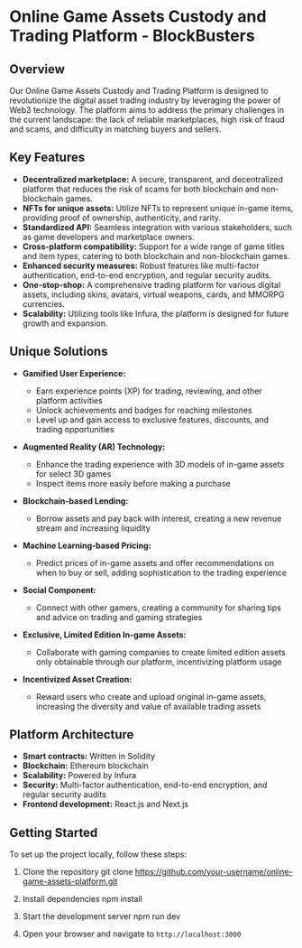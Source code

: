 # Online Game Assets Custody and Trading Platform - BlockBusters

## Overview

Our Online Game Assets Custody and Trading Platform is designed to revolutionize the digital asset trading industry by leveraging the power of Web3 technology. The platform aims to address the primary challenges in the current landscape: the lack of reliable marketplaces, high risk of fraud and scams, and difficulty in matching buyers and sellers.

## Key Features

- **Decentralized marketplace:** A secure, transparent, and decentralized platform that reduces the risk of scams for both blockchain and non-blockchain games.
- **NFTs for unique assets:** Utilize NFTs to represent unique in-game items, providing proof of ownership, authenticity, and rarity.
- **Standardized API:** Seamless integration with various stakeholders, such as game developers and marketplace owners.
- **Cross-platform compatibility:** Support for a wide range of game titles and item types, catering to both blockchain and non-blockchain games.
- **Enhanced security measures:** Robust features like multi-factor authentication, end-to-end encryption, and regular security audits.
- **One-stop-shop:** A comprehensive trading platform for various digital assets, including skins, avatars, virtual weapons, cards, and MMORPG currencies.
- **Scalability:** Utilizing tools like Infura, the platform is designed for future growth and expansion.

## Unique Solutions

- **Gamified User Experience:**
  - Earn experience points (XP) for trading, reviewing, and other platform activities
  - Unlock achievements and badges for reaching milestones
  - Level up and gain access to exclusive features, discounts, and trading opportunities

- **Augmented Reality (AR) Technology:**
  - Enhance the trading experience with 3D models of in-game assets for select 3D games
  - Inspect items more easily before making a purchase

- **Blockchain-based Lending:**
  - Borrow assets and pay back with interest, creating a new revenue stream and increasing liquidity

- **Machine Learning-based Pricing:**
  - Predict prices of in-game assets and offer recommendations on when to buy or sell, adding sophistication to the trading experience

- **Social Component:**
  - Connect with other gamers, creating a community for sharing tips and advice on trading and gaming strategies

- **Exclusive, Limited Edition In-game Assets:**
  - Collaborate with gaming companies to create limited edition assets only obtainable through our platform, incentivizing platform usage

- **Incentivized Asset Creation:**
  - Reward users who create and upload original in-game assets, increasing the diversity and value of available trading assets


## Platform Architecture

- **Smart contracts:** Written in Solidity
- **Blockchain:** Ethereum blockchain
- **Scalability:** Powered by Infura
- **Security:** Multi-factor authentication, end-to-end encryption, and regular security audits
- **Frontend development:** React.js and Next.js

## Getting Started

To set up the project locally, follow these steps:

1. Clone the repository
    git clone https://github.com/your-username/online-game-assets-platform.git

2. Install dependencies
    npm install

3. Start the development server
    npm run dev

4. Open your browser and navigate to `http://localhost:3000`


